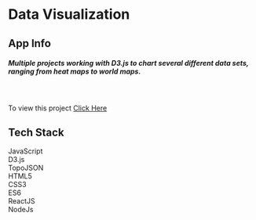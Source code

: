 # Data Visualization

## App Info
##### Multiple projects working with D3.js to chart several different data sets, ranging from heat maps to world maps.
<br>
<br>
To view this project <a href="https://zaknefeinn.github.io/Data-Vizualization/">Click Here</a>

<h2>Tech Stack</h2>
JavaScript
<br>
D3.js
<br>
TopoJSON
<br>
HTML5
<br>
CSS3
<br>
ES6
<br>
ReactJS
<br>
NodeJs

